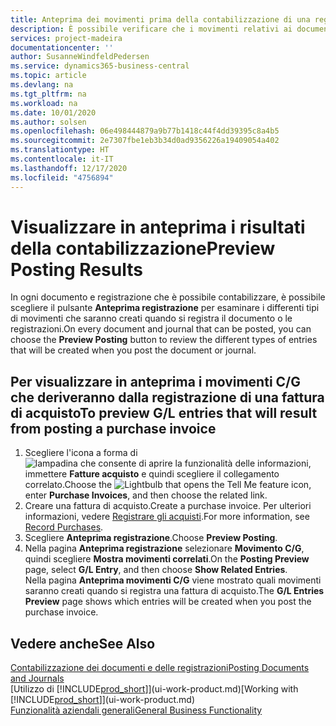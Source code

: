 ```yaml
---
title: Anteprima dei movimenti prima della contabilizzazione di una registrazione o di un documento | Documenti Microsoft
description: È possibile verificare che i movimenti relativi ai documenti e alle registrazioni siano accurati, prima di registrarli in contabilità generale.
services: project-madeira
documentationcenter: ''
author: SusanneWindfeldPedersen
ms.service: dynamics365-business-central
ms.topic: article
ms.devlang: na
ms.tgt_pltfrm: na
ms.workload: na
ms.date: 10/01/2020
ms.author: solsen
ms.openlocfilehash: 06e498444879a9b77b1418c44f4dd39395c8a4b5
ms.sourcegitcommit: 2e7307fbe1eb3b34d0ad9356226a19409054a402
ms.translationtype: HT
ms.contentlocale: it-IT
ms.lasthandoff: 12/17/2020
ms.locfileid: "4756894"
---
```

# <a name="preview-posting-results"></a><span data-ttu-id="1dfd5-103">Visualizzare in anteprima i risultati della contabilizzazione</span><span class="sxs-lookup"><span data-stu-id="1dfd5-103">Preview Posting Results</span></span>
<span data-ttu-id="1dfd5-104">In ogni documento e registrazione che è possibile contabilizzare, è possibile scegliere il pulsante **Anteprima registrazione** per esaminare i differenti tipi di movimenti che saranno creati quando si registra il documento o le registrazioni.</span><span class="sxs-lookup"><span data-stu-id="1dfd5-104">On every document and journal that can be posted, you can choose the **Preview Posting** button to review the different types of entries that will be created when you post the document or journal.</span></span>

## <a name="to-preview-gl-entries-that-will-result-from-posting-a-purchase-invoice"></a><span data-ttu-id="1dfd5-105">Per visualizzare in anteprima i movimenti C/G che deriveranno dalla registrazione di una fattura di acquisto</span><span class="sxs-lookup"><span data-stu-id="1dfd5-105">To preview G/L entries that will result from posting a purchase invoice</span></span>
1. <span data-ttu-id="1dfd5-106">Scegliere l'icona a forma di ![lampadina che consente di aprire la funzionalità delle informazioni](media/ui-search/search_small.png "Informazioni sull'operazione che si desidera eseguire"), immettere **Fatture acquisto** e quindi scegliere il collegamento correlato.</span><span class="sxs-lookup"><span data-stu-id="1dfd5-106">Choose the ![Lightbulb that opens the Tell Me feature](media/ui-search/search_small.png "Tell me what you want to do") icon, enter **Purchase Invoices**, and then choose the related link.</span></span>
2. <span data-ttu-id="1dfd5-107">Creare una fattura di acquisto.</span><span class="sxs-lookup"><span data-stu-id="1dfd5-107">Create a purchase invoice.</span></span> <span data-ttu-id="1dfd5-108">Per ulteriori informazioni, vedere [Registrare gli acquisti](purchasing-how-record-purchases.md).</span><span class="sxs-lookup"><span data-stu-id="1dfd5-108">For more information, see [Record Purchases](purchasing-how-record-purchases.md).</span></span>
3. <span data-ttu-id="1dfd5-109">Scegliere **Anteprima registrazione**.</span><span class="sxs-lookup"><span data-stu-id="1dfd5-109">Choose **Preview Posting**.</span></span>
4. <span data-ttu-id="1dfd5-110">Nella pagina **Anteprima registrazione** selezionare **Movimento C/G**, quindi scegliere **Mostra movimenti correlati**.</span><span class="sxs-lookup"><span data-stu-id="1dfd5-110">On the **Posting Preview** page, select **G/L Entry**, and then choose **Show Related Entries**.</span></span>  
   <span data-ttu-id="1dfd5-111">Nella pagina **Anteprima movimenti C/G** viene mostrato quali movimenti saranno creati quando si registra una fattura di acquisto.</span><span class="sxs-lookup"><span data-stu-id="1dfd5-111">The **G/L Entries Preview** page shows which entries will be created when you post the purchase invoice.</span></span>

## <a name="see-also"></a><span data-ttu-id="1dfd5-112">Vedere anche</span><span class="sxs-lookup"><span data-stu-id="1dfd5-112">See Also</span></span>
[<span data-ttu-id="1dfd5-113">Contabilizzazione dei documenti e delle registrazioni</span><span class="sxs-lookup"><span data-stu-id="1dfd5-113">Posting Documents and Journals</span></span>](ui-post-documents-journals.md)  
<span data-ttu-id="1dfd5-114">[Utilizzo di [!INCLUDE[prod_short](includes/prod_short.md)]](ui-work-product.md)</span><span class="sxs-lookup"><span data-stu-id="1dfd5-114">[Working with [!INCLUDE[prod_short](includes/prod_short.md)]](ui-work-product.md)</span></span>  
[<span data-ttu-id="1dfd5-115">Funzionalità aziendali generali</span><span class="sxs-lookup"><span data-stu-id="1dfd5-115">General Business Functionality</span></span>](ui-across-business-areas.md)
